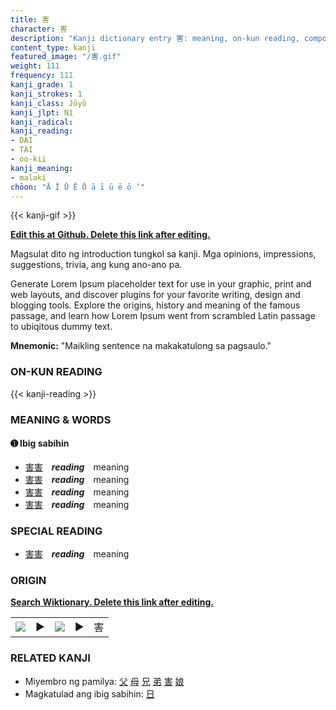 ```yaml
---
title: 害
character: 害
description: "Kanji dictionary entry 害: meaning, on-kun reading, compounds, origin, related kanji"
content_type: kanji
featured_image: "/害.gif"
weight: 111
frequency: 111
kanji_grade: 1
kanji_strokes: 1
kanji_class: Jōyō
kanji_jlpt: N1
kanji_radical: 
kanji_reading: 
- DAI
- TAI
- oo-kii
kanji_meaning:
- malaki
chōon: "Ā Ī Ū Ē Ō ā ī ū ē ō ’"
---
```

[//]: # (Don't edit the line below. Kanji animated GIF code is automatically generated.)
{{< kanji-gif >}}

[//]: # (Edit below this line.)

**[Edit this at Github. Delete this link after editing.](https://github.com/tim0g/tim/tree/main/content/kanji/害/index.md)**

Magsulat dito ng introduction tungkol sa kanji. Mga opinions, impressions, suggestions, trivia, ang kung ano-ano pa.

Generate Lorem Ipsum placeholder text for use in your graphic, print and web layouts, and discover plugins for your favorite writing, design and blogging tools. Explore the origins, history and meaning of the famous passage, and learn how Lorem Ipsum went from scrambled Latin passage to ubiqitous dummy text.
 
**Mnemonic:** "Maikling sentence na makakatulong sa pagsaulo."

### ON-KUN READING

[//]: # (Don't edit the line below. ON-KUN READING code is automatically generated.)
{{< kanji-reading >}}

### MEANING & WORDS

#### ➊ **Ibig sabihin**
  - [害](../害)[害](../害)　***reading***　meaning
  - [害](../害)[害](../害)　***reading***　meaning
  - [害](../害)[害](../害)　***reading***　meaning
  - [害](../害)[害](../害)　***reading***　meaning

### SPECIAL READING
  - [害](../害)[害](../害)　***reading***　meaning

### ORIGIN

**[Search Wiktionary. Delete this link after editing.](https://wiktionary.org/wiki/害)**
<table class="kanji-table"><tr><td>
<img src="60px-害-bronze.svg.png">
</td><td>▶</td><td>
<img src="60px-害-oracle.svg.png">
</td><td>▶</td>
<td class="kanji-origin">害</td>
</tr></table>

### RELATED KANJI
- Miyembro ng pamilya: [父](../父) [母](../母) [兄](../兄) [弟](../弟) [害](../害) [娘](../娘)
- Magkatulad ang ibig sabihin: [日](../日)
